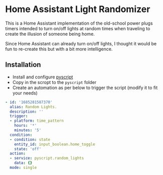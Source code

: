 # Home Assistant Light Randomizer

This is a Home Assistant implementation of the old-school power plugs timers intended to turn on/off lights at random times when traveling to create the illusion of someone being home.

Since Home Assistant can already turn on/off lights, I thought it would be fun to re-create this but with a bit more intelligence.

## Installation

* Install and configure [pyscript](https://github.com/custom-components/pyscript)
* Copy in the scropt to the `pyscript` folder
* Create an automation as per below to trigger the script (modify it to fit your needs)


```yaml
- id: '1685281587370'
  alias: Random Lights.
  description: ''
  trigger:
  - platform: time_pattern
    hours: '*'
    minutes: '5'
  condition:
  - condition: state
    entity_id: input_boolean.home_toggle
    state: 'off'
  action:
  - service: pyscript.random_lights
    data: {}
  mode: single
```
